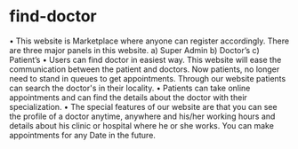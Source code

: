 # find-doctor
• This website is Marketplace where anyone can register accordingly. There are three major panels in this website. a) Super Admin b) Doctor’s c) Patient’s • Users can find doctor in easiest way. This website will ease the communication between the patient and doctors. Now patients, no longer need to stand in queues to get appointments. Through our website patients can search the doctor's in their locality. • Patients can take online appointments and can find the details about the doctor with their specialization. • The special features of our website are that you can see the profile of a doctor anytime, anywhere and his/her working hours and details about his clinic or hospital where he or she works. You can make appointments for any Date in the future.
